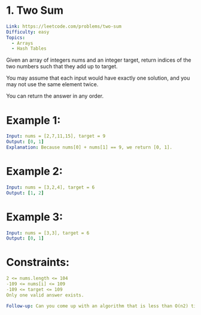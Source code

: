 # 1. Two Sum

```yaml
Link: https://leetcode.com/problems/two-sum
Difficulty: easy
Topics:
  - Arrays
  - Hash Tables
```

Given an array of integers nums and an integer target, return indices of the two numbers such that they add up to target.

You may assume that each input would have exactly one solution, and you may not use the same element twice.

You can return the answer in any order.

# Example 1:

```yaml
Input: nums = [2,7,11,15], target = 9
Output: [0, 1]
Explanation: Because nums[0] + nums[1] == 9, we return [0, 1].
```

# Example 2:

```yaml
Input: nums = [3,2,4], target = 6
Output: [1, 2]
```

# Example 3:

```yaml
Input: nums = [3,3], target = 6
Output: [0, 1]
```

# Constraints:

```yaml
2 <= nums.length <= 104
-109 <= nums[i] <= 109
-109 <= target <= 109
Only one valid answer exists.
```

```yaml
Follow-up: Can you come up with an algorithm that is less than O(n2) time complexity?
```
